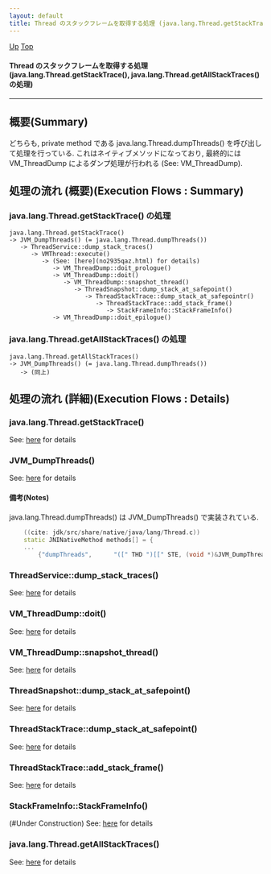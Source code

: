 ```yaml
---
layout: default
title: Thread のスタックフレームを取得する処理 (java.lang.Thread.getStackTrace(), java.lang.Thread.getAllStackTraces() の処理)  
---
```

[Up](nokB2etACd.html) [Top](../index.html)

#### Thread のスタックフレームを取得する処理 (java.lang.Thread.getStackTrace(), java.lang.Thread.getAllStackTraces() の処理)  

--- 
## 概要(Summary)
どちらも, private method である java.lang.Thread.dumpThreads() を呼び出して処理を行っている.
これはネイティブメソッドになっており, 最終的には VM_ThreadDump によるダンプ処理が行われる
(See: VM_ThreadDump).


## 処理の流れ (概要)(Execution Flows : Summary)
### java.lang.Thread.getStackTrace() の処理
```
java.lang.Thread.getStackTrace()
-> JVM_DumpThreads() (= java.lang.Thread.dumpThreads())
   -> ThreadService::dump_stack_traces()
      -> VMThread::execute()
         -> (See: [here](no2935qaz.html) for details)
            -> VM_ThreadDump::doit_prologue()
            -> VM_ThreadDump::doit()
               -> VM_ThreadDump::snapshot_thread()
                  -> ThreadSnapshot::dump_stack_at_safepoint()
                     -> ThreadStackTrace::dump_stack_at_safepointr()
                        -> ThreadStackTrace::add_stack_frame()
                           -> StackFrameInfo::StackFrameInfo()
            -> VM_ThreadDump::doit_epilogue()
```

### java.lang.Thread.getAllStackTraces() の処理
```
java.lang.Thread.getAllStackTraces()
-> JVM_DumpThreads() (= java.lang.Thread.dumpThreads())
   -> (同上)
```


## 処理の流れ (詳細)(Execution Flows : Details)
### java.lang.Thread.getStackTrace()
See: [here](no2114_DT.html) for details
### JVM_DumpThreads()
See: [here](no2114ZYf.html) for details
#### 備考(Notes)
java.lang.Thread.dumpThreads() は JVM_DumpThreads() で実装されている.


```cpp
    ((cite: jdk/src/share/native/java/lang/Thread.c))
    static JNINativeMethod methods[] = {
    ...
        {"dumpThreads",      "([" THD ")[[" STE, (void *)&JVM_DumpThreads},
```

### ThreadService::dump_stack_traces()
See: [here](no2114mil.html) for details
### VM_ThreadDump::doit()
See: [here](no2114QGC.html) for details
### VM_ThreadDump::snapshot_thread()
See: [here](no2114R5g.html) for details
### ThreadSnapshot::dump_stack_at_safepoint()
See: [here](no2114eDn.html) for details
### ThreadStackTrace::dump_stack_at_safepoint()
See: [here](no2114rNt.html) for details
### ThreadStackTrace::add_stack_frame()
See: [here](no21144Xz.html) for details
### StackFrameInfo::StackFrameInfo()
(#Under Construction)
See: [here](no2114qhC.html) for details

### java.lang.Thread.getAllStackTraces()
See: [here](no2114MOZ.html) for details






